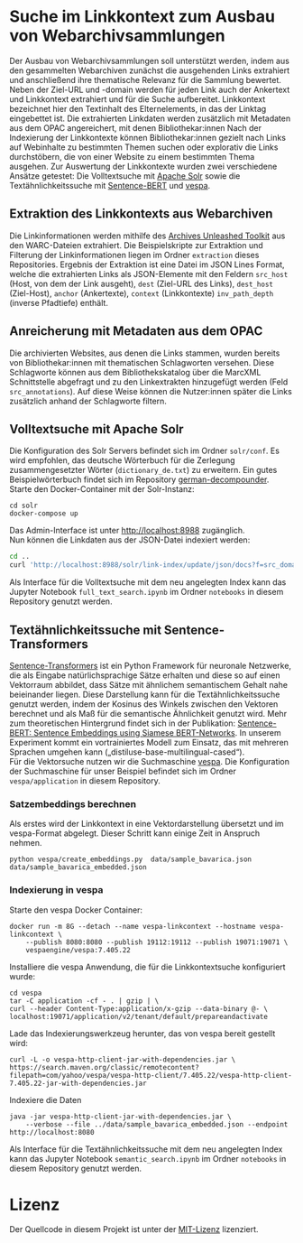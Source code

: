 # Suche im Linkkontext zum Ausbau von Webarchivsammlungen
Der Ausbau von Webarchivsammlungen soll unterstützt werden, indem aus den gesammelten
Webarchiven zunächst die ausgehenden Links extrahiert und anschließend ihre thematische Relevanz für die Sammlung bewertet. 
Neben der Ziel-URL und -domain werden für jeden Link auch der Ankertext und Linkkontext extrahiert und für die Suche aufbereitet. 
Linkkontext bezeichnet hier den Textinhalt des Elternelements, in das der Linktag eingebettet ist.
Die extrahierten Linkdaten werden zusätzlich mit Metadaten aus dem OPAC angereichert, mit denen Bibliothekar:innen
Nach der Indexierung der Linkkontexte können Bibliothekar:innen gezielt nach Links auf Webinhalte zu bestimmten Themen suchen
oder explorativ die Links durchstöbern, die von einer Website zu einem bestimmten Thema ausgehen.
Zur Auswertung der Linkkontexte wurden zwei verschiedene Ansätze getestet: Die Volltextsuche mit
[Apache Solr](https://lucene.apache.org/solr/) sowie die Textähnlichkeitssuche mit
[Sentence-BERT](https://github.com/UKPLab/sentence-transformers/) und [vespa](https://vespa.ai/).

## Extraktion des Linkkontexts aus Webarchiven
Die Linkinformationen werden mithilfe des [Archives Unleashed Toolkit](https://github.com/archivesunleashed/aut/tree/aut-0.80.0)
aus den WARC-Dateien extrahiert. Die Beispielskripte zur Extraktion und Filterung der Linkinformationen
liegen im Ordner `extraction` dieses Repositories.
Ergebnis der Extraktion ist eine Datei im JSON Lines Format, welche die extrahierten Links
als JSON-Elemente mit den Feldern `src_host` (Host, von dem der Link ausgeht), `dest` (Ziel-URL des Links), `dest_host` (Ziel-Host), `anchor` (Ankertexte),
`context` (Linkkontexte) `inv_path_depth` (inverse Pfadtiefe) enthält.

## Anreicherung mit Metadaten aus dem OPAC
Die archivierten Websites, aus denen die Links stammen, wurden bereits von Bibliothekar:innen mit thematischen Schlagworten versehen.
Diese Schlagworte können aus dem Bibliothekskatalog über die MarcXML Schnittstelle abgefragt und zu den Linkextrakten hinzugefügt werden (Feld `src_annotations`).
Auf diese Weise können die Nutzer:innen später die Links zusätzlich anhand der Schlagworte filtern.

## Volltextsuche mit Apache Solr
Die Konfiguration des Solr Servers befindet sich im Ordner `solr/conf`. Es wird empfohlen, das deutsche Wörterbuch für die Zerlegung zusammengesetzter Wörter
(`dictionary_de.txt`) zu erweitern. Ein gutes Beispielwörterbuch findet sich im Repository [german-decompounder](https://github.com/uschindler/german-decompounder).
Starte den Docker-Container mit der Solr-Instanz:
```shell
cd solr
docker-compose up
```
Das Admin-Interface ist unter [http://localhost:8988](http://localhost:8988) zugänglich.  
Nun können die Linkdaten aus der JSON-Datei indexiert werden:
```sh
cd ..
curl 'http://localhost:8988/solr/link-index/update/json/docs?f=src_domain:/src_host&f=/src_annotations&f=url:/dest&f=domain:/dest_host&f=/anchor&f=/context&f=/inv_path_depth&commit=true' --data-binary @data/sample_bavarica.json -H 'Content-type:application/json'
```
Als Interface für die Volltextsuche mit dem neu angelegten Index kann das Jupyter Notebook
`full_text_search.ipynb` im Ordner `notebooks` in diesem Repository genutzt werden.

## Textähnlichkeitssuche mit Sentence-Transformers
[Sentence-Transformers](https://sbert.net) ist ein Python Framework für neuronale Netzwerke, die als Eingabe natürlichsprachige Sätze erhalten und
diese so auf einen Vektorraum abbildet, dass Sätze mit ähnlichem semantischem Gehalt nahe
beieinander liegen. Diese Darstellung kann für die Textähnlichkeitssuche genutzt werden, indem
der Kosinus des Winkels zwischen den Vektoren berechnet und als Maß für die semantische
Ähnlichkeit genutzt wird. Mehr zum theoretischen Hintergrund findet sich in der Publikation:
[Sentence-BERT: Sentence Embeddings using Siamese BERT-Networks](https://arxiv.org/abs/1908.10084).
In unserem Experiment kommt ein vortrainiertes Modell zum Einsatz, das mit mehreren Sprachen umgehen kann („distiluse-base-multilingual-cased“).  
Für die Vektorsuche nutzen wir die Suchmaschine [vespa](https://vespa.ai/). Die Konfiguration der Suchmaschine für unser
Beispiel befindet sich im Ordner `vespa/application` in diesem Repository.

### Satzembeddings berechnen
Als erstes wird der Linkkontext in eine Vektordarstellung übersetzt und im vespa-Format abgelegt.
Dieser Schritt kann einige Zeit in Anspruch nehmen.
```shell
python vespa/create_embeddings.py  data/sample_bavarica.json data/sample_bavarica_embedded.json
```

### Indexierung in vespa
Starte den vespa Docker Container:
```shell
docker run -m 8G --detach --name vespa-linkcontext --hostname vespa-linkcontext \
    --publish 8080:8080 --publish 19112:19112 --publish 19071:19071 \
    vespaengine/vespa:7.405.22
```
Installiere die vespa Anwendung, die für die Linkkontextsuche konfiguriert wurde:
```shell
cd vespa
tar -C application -cf - . | gzip | \
curl --header Content-Type:application/x-gzip --data-binary @- \
localhost:19071/application/v2/tenant/default/prepareandactivate
```
Lade das Indexierungswerkzeug herunter, das von vespa bereit gestellt wird:
```shell
curl -L -o vespa-http-client-jar-with-dependencies.jar \
https://search.maven.org/classic/remotecontent?filepath=com/yahoo/vespa/vespa-http-client/7.405.22/vespa-http-client-7.405.22-jar-with-dependencies.jar
```
Indexiere die Daten
```shell
java -jar vespa-http-client-jar-with-dependencies.jar \
    --verbose --file ../data/sample_bavarica_embedded.json --endpoint http://localhost:8080
```
Als Interface für die Textähnlichkeitssuche mit dem neu angelegten Index kann das Jupyter Notebook
`semantic_search.ipynb` im Ordner `notebooks` in diesem Repository genutzt werden.

# Lizenz
Der Quellcode in diesem Projekt ist unter der [MIT-Lizenz](https://github.com/github/choosealicense.com/blob/gh-pages/LICENSE.md) lizenziert.